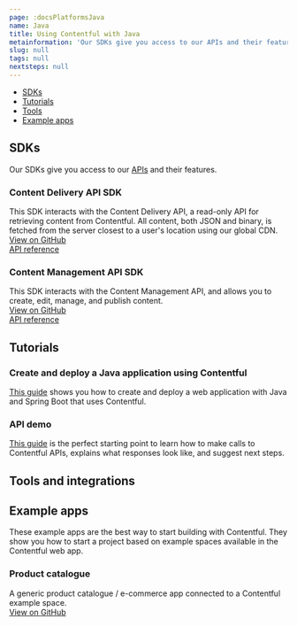 ```yaml
---
page: :docsPlatformsJava
name: Java
title: Using Contentful with Java
metainformation: 'Our SDKs give you access to our APIs and their features.'
slug: null
tags: null
nextsteps: null
---
```


-   [SDKs](#sdks)
-   [Tutorials](#tutorials)
-   [Tools](#tools-and-integrations)
-   [Example apps](#example-apps)

## SDKs

Our SDKs give you access to our [APIs](/developers/docs/concepts/apis/) and their features.

### Content Delivery API SDK

This SDK interacts with the Content Delivery API, a read-only API for retrieving content from Contentful. All content, both JSON and binary, is fetched from the server closest to a user's location using our global CDN.<br/>
[View on GitHub](https://github.com/contentful/contentful.java)<br/>
[API reference](https://contentful.github.io/contentful.java/)

### Content Management API SDK

This SDK interacts with the Content Management API, and allows you to create, edit, manage, and publish content.<br/>
[View on GitHub](https://github.com/contentful/contentful-management.java)<br/>
[API reference](https://contentful.github.io/contentful-management.java/)

## Tutorials

### Create and deploy a Java application using Contentful

[This guide](https://github.com/contentful/product-catalogue-java) shows you how to create and deploy a web application with Java and Spring Boot that uses Contentful.

### API demo

[This guide](/developers/api-demo/java/) is the perfect starting point to learn how to make calls to Contentful APIs, explains what responses look like, and suggest next steps.

## Tools and integrations

## Example apps

These example apps are the best way to start building with Contentful. They show you how to start a project based on example spaces available in the Contentful web app.

### Product catalogue

A generic product catalogue / e-commerce app connected to a Contentful example space.<br/>
[View on GitHub](https://github.com/contentful/product-catalogue-java)
